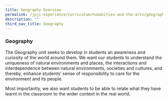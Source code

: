 ```yaml
---
title: Geography Overview
permalink: /jpjc-experience/curriculum/humanities-and-the-arts/geography/
description: ""
third_nav_title: Geography
---
```

### **Geography**
The Geography unit seeks to develop in students an awareness and curiosity of the world around them. We want our students to understand the uniqueness of natural environments and places, the interactions and interdependence between natural environments, societies and cultures, and thereby, enhance students’ sense of responsibility to care for the environment and its people.

Most importantly, we also want students to be able to relate what they have learnt in the classroom to the wider context in the real world.
